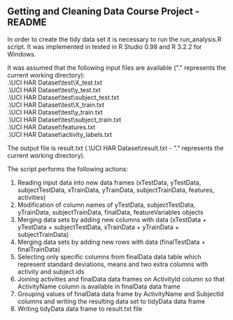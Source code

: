 ## Getting and Cleaning Data Course Project - README

In order to create the tidy data set it is necessary to run the run_analysis.R script. It was implemented in tested in R Studio 0.98 and R 3.2.2 for Windows.  

It was assumed that the following input files are available ("." represents the current working directory):  
.\UCI HAR Dataset\test\X_test.txt  
.\UCI HAR Dataset\test\y_test.txt  
.\UCI HAR Dataset\test\subject_test.txt  
.\UCI HAR Dataset\test\X_train.txt  
.\UCI HAR Dataset\test\y_train.txt  
.\UCI HAR Dataset\test\subject_train.txt  
.\UCI HAR Dataset\features.txt  
.\UCI HAR Dataset\activity_labels.txt  


The output file is result.txt (.\UCI HAR Dataset\result.txt - "." represents the current working directory).  

The script performs the following actions:  
1. Reading input data into new data frames (xTestData, yTestData, subjectTestData, xTrainData, yTrainData, subjectTrainData, features, activities)  
2.  Modification of column names of yTestData, subjectTestData, yTrainData, subjectTrainData, finalData, featureVariables objects  
3.  Merging data sets by adding new columns with data (xTestData + yTestData + subjectTestData, xTrainData + yTrainData + subjectTrainData)  
4.  Merging data sets by adding new rows with data (finalTestData + finalTrainData)  
5.  Selecting only specific columns from finalData data table which represent standard deviations, means and two extra columns with activity and subject ids  
6.  Joining activities and finalData data frames on ActivityId column so that ActivityName column is available in finalData data frame  
7.  Grouping values of finalData data frame by ActivityName and SubjectId columns and writing the resulting data set to tidyData data frame  
8.  Writing tidyData data frame to result.txt file  
